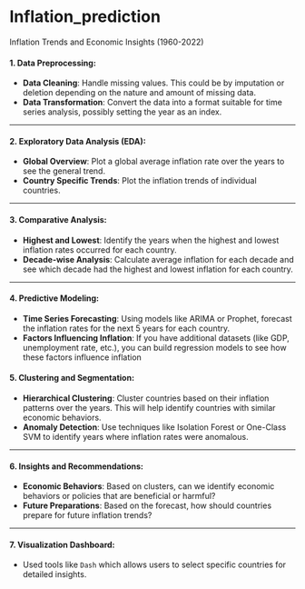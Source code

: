 # Inflation_prediction
Inflation Trends and Economic Insights (1960-2022)


#### **1. Data Preprocessing:**
- **Data Cleaning**: Handle missing values. This could be by imputation or deletion depending on the nature and amount of missing data.
- **Data Transformation**: Convert the data into a format suitable for time series analysis, possibly setting the year as an index.
  
---

#### **2. Exploratory Data Analysis (EDA):**
- **Global Overview**: Plot a global average inflation rate over the years to see the general trend.
- **Country Specific Trends**: Plot the inflation trends of individual countries. 

---

#### **3. Comparative Analysis:**
- **Highest and Lowest**: Identify the years when the highest and lowest inflation rates occurred for each country.
- **Decade-wise Analysis**: Calculate average inflation for each decade and see which decade had the highest and lowest inflation for each country.
  
---

#### **4. Predictive Modeling:**
- **Time Series Forecasting**: Using models like ARIMA or Prophet, forecast the inflation rates for the next 5 years for each country.
- **Factors Influencing Inflation**: If you have additional datasets (like GDP, unemployment rate, etc.), you can build regression models to see how these factors influence inflation

#### **5. Clustering and Segmentation:**
- **Hierarchical Clustering**: Cluster countries based on their inflation patterns over the years. This will help identify countries with similar economic behaviors.
- **Anomaly Detection**: Use techniques like Isolation Forest or One-Class SVM to identify years where inflation rates were anomalous.

---

#### **6. Insights and Recommendations:**
- **Economic Behaviors**: Based on clusters, can we identify economic behaviors or policies that are beneficial or harmful?
- **Future Preparations**: Based on the forecast, how should countries prepare for future inflation trends?

---

#### **7. Visualization Dashboard:**
- Used tools like `Dash` which allows users to select specific countries for detailed insights.
